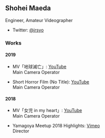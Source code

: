 ## Shohei Maeda

Engineer, Amateur Videographer

- Twitter: [@jrsyo](https://twitter.com/jrsyo)

### Works

#### 2019
- MV「地球滅亡」: [YouTube](https://youtu.be/kZzqYwn1y-k)  
Main Camera Operator

- Short Horror Film (No Title): [YouTube](https://youtu.be/P5z0xi_trUY)  
Main Camera Operator

#### 2018
- MV「女児 in my heart」: [YouTube](https://youtu.be/F2G44eS6aco)  
Main Camera Operator

- Yamagoya Meetup 2018 Highlights: [Vimeo](https://vimeo.com/299163951)  
Director
